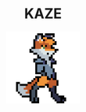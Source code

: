 <!--  标题  -->
<h1 align="center">
  KAZE
</h1>
  
<!--  内容  -->
<div align="center">
  <img width="150px" src="./img/anime-1.gif">
</div>
